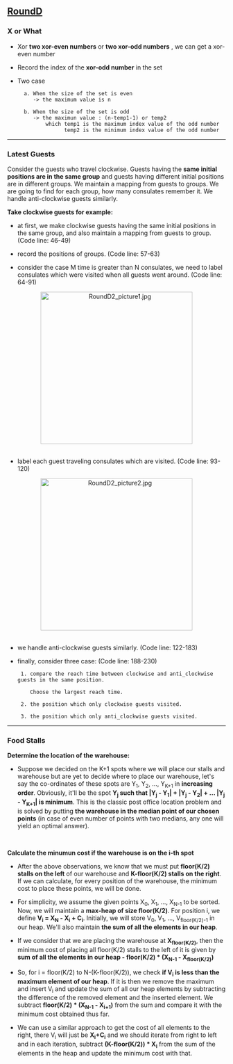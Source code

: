 ## [RoundD](https://codingcompetitions.withgoogle.com/kickstart/round/0000000000051061)

### X or What

- Xor **two xor-even numbers** or **two xor-odd numbers** , we can get a xor-even number

- Record the index of the **xor-odd number** in the set

- Two case

        a. When the size of the set is even
           -> the maximum value is n
            
        b. When the size of the set is odd
           -> the maximun value : (n-temp1-1) or temp2
               which temp1 is the maximum index value of the odd number
                     temp2 is the minimum index value of the odd number

---

### Latest Guests

Consider the guests who travel clockwise. Guests having the **same initial positions are in the same group** and guests having different initial positions are in different groups. We maintain a mapping from guests to groups. We are going to find for each group, how many consulates remember it. We handle anti-clockwise guests similarly.

**Take clockwise guests for example:**

- at first, we make clockwise guests having the same initial positions in the same group, and also maintain a mapping from guests to group. (Code line: 46-49)

- record the positions of groups. (Code line: 57-63)

- consider the case M time is greater than N consulates, we need to label consulates which were visited when all guests went around. (Code line: 64-91)

<div align=center>
<img src="https://github.com/wayne1116/2019_Google_KickStart/blob/master/RoundD/RoundD2_picture1.jpg" width="350" alt="RoundD2_picture1.jpg"> 
</div><br />  
  
  
- label each guest traveling consulates which are visited. (Code line: 93-120)  
  
<div align=center>
<img src="https://github.com/wayne1116/2019_Google_KickStart/blob/master/RoundD/RoundD2_picture2.jpg" width="350" alt="RoundD2_picture2.jpg"> 
</div><br />

- we handle anti-clockwise guests similarly. (Code line: 122-183)

- finally, consider three case: (Code line: 188-230)
  
  ```
   1. compare the reach time between clockwise and anti_clockwise guests in the same position. 
      
      Choose the largest reach time.
   
   2. the position which only clockwise guests visited.
   
   3. the position which only anti_clockwise guests visited.
  ```

---

### Food Stalls

**Determine the location of the warehouse:**

- Suppose we decided on the K+1 spots where we will place our stalls and warehouse but are yet to decide where to place our warehouse, let's say the co-ordinates of these spots are Y<sub>1</sub>, Y<sub>2</sub>, ..., Y<sub>K+1</sub> in **increasing order**. Obviously, it'll be the spot **Y<sub>j</sub> such that |Y<sub>j</sub> - Y<sub>1</sub>| + |Y<sub>j</sub> - Y<sub>2</sub>| + ... |Y<sub>j</sub> - Y<sub>K+1</sub>| is minimum**. This is the classic post office location problem and is solved by putting **the warehouse in the median point of our chosen points** (in case of even number of points with two medians, any one will yield an optimal answer).
<br />

**Calculate the minumun cost if the warehouse is on the i-th spot**

- After the above observations, we know that we must put **floor(K/2) stalls on the left** of our warehouse and **K-floor(K/2) stalls on the right**. If we can calculate, for every position of the warehouse, the minimum cost to place these points, we will be done.

- For simplicity, we assume the given points X<sub>0</sub>, X<sub>1</sub>, ..., X<sub>N-1</sub> to be sorted. Now, we will maintain a **max-heap of size floor(K/2)**. For position i, we define **V<sub>i</sub> = X<sub>N</sub> - X<sub>i</sub> + C<sub>i</sub>**. Initially, we will store V<sub>0</sub>, V<sub>1</sub>, ..., V<sub>floor(K/2)-1</sub> in our heap. We'll also maintain **the sum of all the elements in our heap**.

- If we consider that we are placing the warehouse at **X<sub>floor(K/2)</sub>**, then the minimum cost of placing all floor(K/2) stalls to the left of it is given by **sum of all the elements in our heap - floor(K/2) * (X<sub>N-1</sub> - X<sub>floor(K/2)</sub>)**

- So, for i = floor(K/2) to N-(K-floor(K/2)), we check **if V<sub>i</sub> is less than the maximum element of our heap**. If it is then we remove the maximum and insert V<sub>i</sub> and update the sum of all our heap elements by subtracting the difference of the removed element and the inserted element. We subtract **floor(K/2) * (X<sub>N-1</sub> - X<sub>i+1</sub>)** from the sum and compare it with the minimum cost obtained thus far.

- We can use a similar approach to get the cost of all elements to the right, there V<sub>i</sub> will just be **X<sub>i</sub>+C<sub>i</sub>** and we should iterate from right to left and in each iteration, subtract **(K-floor(K/2)) * X<sub>i</sub>** from the sum of the elements in the heap and update the minimum cost with that.
